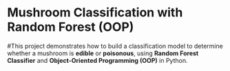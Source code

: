 # Mushroom Classification with Random Forest (OOP)
#This project demonstrates how to build a classification model to determine whether a mushroom is **edible** or **poisonous**, using **Random Forest Classifier** and **Object-Oriented Programming (OOP)** in Python.
